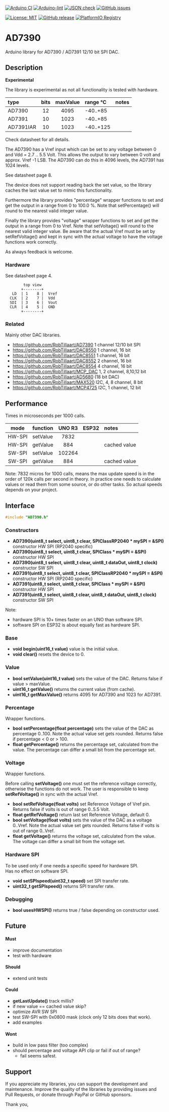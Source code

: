
[![Arduino CI](https://github.com/RobTillaart/AD7390/workflows/Arduino%20CI/badge.svg)](https://github.com/marketplace/actions/arduino_ci)
[![Arduino-lint](https://github.com/RobTillaart/AD7390/actions/workflows/arduino-lint.yml/badge.svg)](https://github.com/RobTillaart/AD7390/actions/workflows/arduino-lint.yml)
[![JSON check](https://github.com/RobTillaart/AD7390/actions/workflows/jsoncheck.yml/badge.svg)](https://github.com/RobTillaart/AD7390/actions/workflows/jsoncheck.yml)
[![GitHub issues](https://img.shields.io/github/issues/RobTillaart/AD7390.svg)](https://github.com/RobTillaart/AD7390/issues)

[![License: MIT](https://img.shields.io/badge/license-MIT-green.svg)](https://github.com/RobTillaart/AD7390/blob/master/LICENSE)
[![GitHub release](https://img.shields.io/github/release/RobTillaart/AD7390.svg?maxAge=3600)](https://github.com/RobTillaart/AD7390/releases)
[![PlatformIO Registry](https://badges.registry.platformio.org/packages/robtillaart/library/AD7390.svg)](https://registry.platformio.org/libraries/robtillaart/AD7390)


# AD7390

Arduino library for AD7390 / AD7391 12/10 bit SPI DAC.


## Description

**Experimental**

The library is experimental as not all functionality is tested with hardware.

|  type      |  bits  |  maxValue  |  range °C   |  notes    |
|:-----------|:------:|:----------:|:------------|:----------|
|  AD7390    |   12   |    4095    |  -40..+85   |
|  AD7391    |   10   |    1023    |  -40..+85   |
|  AD7391IAR |   10   |    1023    |  -40..+125  |

Check datasheet for all details.

The AD7390 has a Vref input which can be set to any voltage between 0 and Vdd = 2.7 .. 5.5 Volt.
This allows the output to vary between 0 volt and approx. Vref -1 LSB.
The AD7390 can do this in 4096 levels, the AD7391 has 1024 levels.

See datasheet page 8.

The device does not support reading back the set value, so the library caches the 
last value set to mimic this functionality.

Furthermore the library provides "percentage" wrapper functions to set and get the 
output in a range from 0 to 100.0 %. Note that setPercentage() will round to the 
nearest valid integer value.

Finally the library provides "voltage" wrapper functions to set and get the 
output in a range from 0 to Vref. Note that setVoltage() will round to the nearest
valid integer value. Be aware that the actual Vref must be set by setRefVoltage()
and kept in sync with the actual voltage to have the voltage functions work correctly.

As always feedback is welcome.


### Hardware

See datasheet page 4.

```
        top view
       +--------+
   LD  | 1    8 |  Vref
  CLK  | 2    7 |  Vdd
  SDI  | 3    6 |  Vout
  CLR  | 4    5 |  GND
       +--------+

```

### Related

Mainly other DAC libraries.

- https://github.com/RobTillaart/AD7390 1 channel 12/10 bit SPI
- https://github.com/RobTillaart/DAC8550 1 channel, 16 bit
- https://github.com/RobTillaart/DAC8551 1 channel, 16 bit
- https://github.com/RobTillaart/DAC8552 2 channel, 16 bit
- https://github.com/RobTillaart/DAC8554 4 channel, 16 bit
- https://github.com/RobTillaart/MCP_DAC 1, 2 channel, 8,10,12 bit
- https://github.com/RobTillaart/AD5680  (18 bit DAC)
- https://github.com/RobTillaart/MAX520 I2C, 4, 8 channel, 8 bit
- https://github.com/RobTillaart/MCP4725 I2C, 1 channel, 12 bit


## Performance

Times in microseconds per 1000 calls.

|  mode  |  function  |  UNO R3  |  ESP32  |  notes  |
|:------:|:-----------|:--------:|:-------:|:--------|
| HW-SPI |  setValue  |   7832   |         |
| HW-SPI |  getValue  |    884   |         |  cached value
| SW-SPI |  setValue  | 102264   |         |
| SW-SPI |  getValue  |    884   |         |  cached value

Note: 7832 micros for 1000 calls, means the max update speed 
is in the order of 120k calls per second in theory. 
In practice one needs to calculate values or read them from some source,
or do other tasks. So actual speeds depends on your project.


## Interface

```cpp
#include "AD7390.h"
```

### Constructors

- **AD7390(uint8_t select, uint8_t clear, SPIClassRP2040 \* mySPI = &SPI)** constructor HW SPI (RP2040 specific)
- **AD7390(uint8_t select, uint8_t clear, SPIClass \* mySPI = &SPI)** constructor HW SPI
- **AD7390(uint8_t select, uint8_t clear, uint8_t dataOut, uint8_t clock)** constructor SW SPI
- **AD7391(uint8_t select, uint8_t clear, SPIClassRP2040 \* mySPI = &SPI)** constructor HW SPI (RP2040 specific)
- **AD7391(uint8_t select, uint8_t clear, SPIClass \* mySPI = &SPI)** constructor HW SPI
- **AD7391(uint8_t select, uint8_t clear, uint8_t dataOut, uint8_t clock)** constructor SW SPI

Note: 
- hardware SPI is 10+ times faster on an UNO than software SPI.
- software SPI on ESP32 is about equally fast as hardware SPI.

### Base

- **void begin(uint16_t value)** value is the initial value.
- **void clear()** resets the device to 0.

### Value

- **bool setValue(uint16_t value)** sets the value of the DAC. 
Returns false if value > maxValue. 
- **uint16_t getValue()** returns the current value (from cache).
- **uint16_t getMaxValue()** returns 4095 for AD7390 and 1023 for AD7391.

### Percentage

Wrapper functions.

- **bool setPercentage(float percentage)** sets the value of the DAC as percentage 0..100.
Note the actual value set gets rounded.
Returns false if percentage < 0 or > 100. 
- **float getPercentage()** returns the percentage set, calculated from the value.
The percentage can differ a small bit from the percentage set. 

### Voltage

Wrapper functions.

Before calling **setVoltage()** one must set the reference voltage correctly,
otherwise the functions do not work. 
The user is responsible to keep **setRefVoltage()** in sync with the actual Vref.

- **bool setRefVoltage(float volts)** set Reference Voltage of Vref pin.
Returns false if volts is out of range 0..5.5 Volt.
- **float getRefVoltage()** return last set Reference Voltage, default 0.
- **bool setVoltage(float volts)** sets the value of the DAC as a voltage 0..Vref.
Note the actual value set gets rounded.
Returns false if volts is out of range 0..Vref.
- **float getVoltage()** returns the voltage set, calculated from the value.
The voltage can differ a small bit from the voltage set. 

### Hardware SPI

To be used only if one needs a specific speed for hardware SPI.  
Has no effect on software SPI.

- **void setSPIspeed(uint32_t speed)** set SPI transfer rate.
- **uint32_t getSPIspeed()** returns SPI transfer rate.

### Debugging

- **bool usesHWSPI()** returns true / false depending on constructor used.


## Future


#### Must

- improve documentation
- test with hardware

#### Should

- extend unit tests

#### Could

- **getLastUpdate()** track millis?
- if new value == cached value skip?
- optimize AVR SW SPI
- test SW-SPI with 0x0800 mask (clock only 12 bits does that work).
- add examples

#### Wont

- build in low pass filter (too complex)
- should percentage and voltage API clip or fail if out of range?
  - fail seems safest.

## Support

If you appreciate my libraries, you can support the development and maintenance.
Improve the quality of the libraries by providing issues and Pull Requests, or
donate through PayPal or GitHub sponsors.

Thank you,


